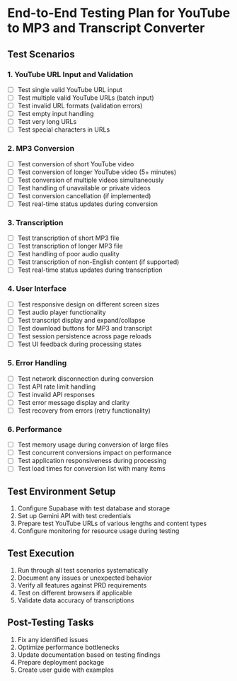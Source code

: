 # End-to-End Testing Plan for YouTube to MP3 and Transcript Converter

## Test Scenarios

### 1. YouTube URL Input and Validation
- [ ] Test single valid YouTube URL input
- [ ] Test multiple valid YouTube URLs (batch input)
- [ ] Test invalid URL formats (validation errors)
- [ ] Test empty input handling
- [ ] Test very long URLs
- [ ] Test special characters in URLs

### 2. MP3 Conversion
- [ ] Test conversion of short YouTube video
- [ ] Test conversion of longer YouTube video (5+ minutes)
- [ ] Test conversion of multiple videos simultaneously
- [ ] Test handling of unavailable or private videos
- [ ] Test conversion cancellation (if implemented)
- [ ] Test real-time status updates during conversion

### 3. Transcription
- [ ] Test transcription of short MP3 file
- [ ] Test transcription of longer MP3 file
- [ ] Test handling of poor audio quality
- [ ] Test transcription of non-English content (if supported)
- [ ] Test real-time status updates during transcription

### 4. User Interface
- [ ] Test responsive design on different screen sizes
- [ ] Test audio player functionality
- [ ] Test transcript display and expand/collapse
- [ ] Test download buttons for MP3 and transcript
- [ ] Test session persistence across page reloads
- [ ] Test UI feedback during processing states

### 5. Error Handling
- [ ] Test network disconnection during conversion
- [ ] Test API rate limit handling
- [ ] Test invalid API responses
- [ ] Test error message display and clarity
- [ ] Test recovery from errors (retry functionality)

### 6. Performance
- [ ] Test memory usage during conversion of large files
- [ ] Test concurrent conversions impact on performance
- [ ] Test application responsiveness during processing
- [ ] Test load times for conversion list with many items

## Test Environment Setup
1. Configure Supabase with test database and storage
2. Set up Gemini API with test credentials
3. Prepare test YouTube URLs of various lengths and content types
4. Configure monitoring for resource usage during testing

## Test Execution
1. Run through all test scenarios systematically
2. Document any issues or unexpected behavior
3. Verify all features against PRD requirements
4. Test on different browsers if applicable
5. Validate data accuracy of transcriptions

## Post-Testing Tasks
1. Fix any identified issues
2. Optimize performance bottlenecks
3. Update documentation based on testing findings
4. Prepare deployment package
5. Create user guide with examples

